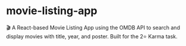 # movie-listing-app
🎬 A React-based Movie Listing App using the OMDB API to search and display movies with title, year, and poster. Built for the 2⭐ Karma task.
